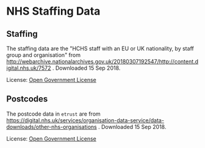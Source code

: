 # NHS Staffing Data

## Staffing

The staffing data are the "HCHS staff with an EU or UK nationality, by staff group and organisation" from http://webarchive.nationalarchives.gov.uk/20180307192547/http://content.digital.nhs.uk/7572 . Downloaded 15 Sep 2018.

License: [Open Government License](https://digital.nhs.uk/about-nhs-digital/terms-and-conditions#8-your-use-of-nhs-digital-content)

## Postcodes

The postcode data in `etrust` are from https://digital.nhs.uk/services/organisation-data-service/data-downloads/other-nhs-organisations . Downloaded 15 Sep 2018.

License: [Open Government License](https://digital.nhs.uk/about-nhs-digital/terms-and-conditions#8-your-use-of-nhs-digital-content)
